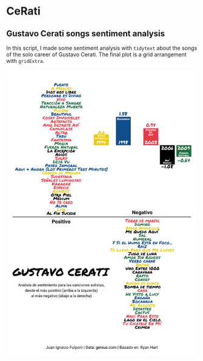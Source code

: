 # CeRati

## Gustavo Cerati songs sentiment analysis

In this script, I made some sentiment analysis with `tidytext` about the
songs of the solo career of Gustavo Cerati. The final plot is a grid
arrangement with `gridExtra`.

![](final.png)

